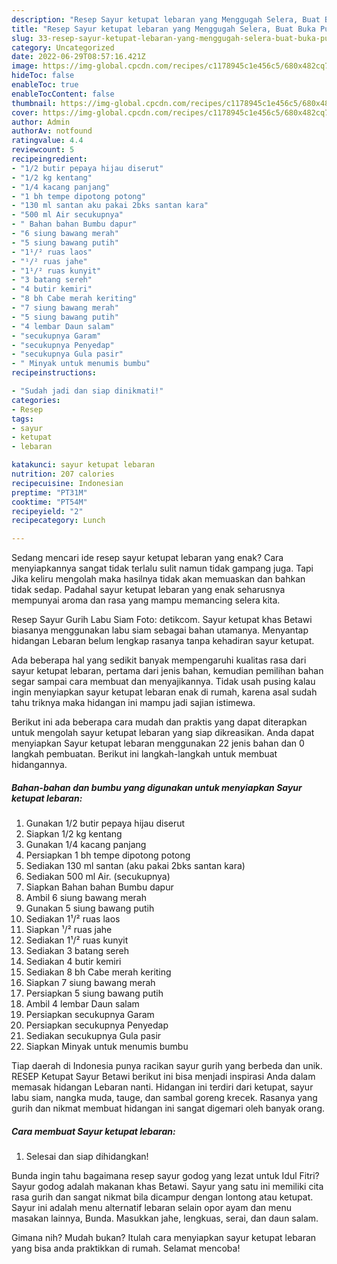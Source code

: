 ```yaml
---
description: "Resep Sayur ketupat lebaran yang Menggugah Selera, Buat Buka Puasa}"
title: "Resep Sayur ketupat lebaran yang Menggugah Selera, Buat Buka Puasa}"
slug: 33-resep-sayur-ketupat-lebaran-yang-menggugah-selera-buat-buka-puasa
category: Uncategorized
date: 2022-06-29T08:57:16.421Z
image: https://img-global.cpcdn.com/recipes/c1178945c1e456c5/680x482cq70/sayur-ketupat-lebaran-foto-resep-utama.jpg
hideToc: false
enableToc: true
enableTocContent: false
thumbnail: https://img-global.cpcdn.com/recipes/c1178945c1e456c5/680x482cq70/sayur-ketupat-lebaran-foto-resep-utama.jpg
cover: https://img-global.cpcdn.com/recipes/c1178945c1e456c5/680x482cq70/sayur-ketupat-lebaran-foto-resep-utama.jpg
author: Admin
authorAv: notfound
ratingvalue: 4.4
reviewcount: 5
recipeingredient:
- "1/2 butir pepaya hijau diserut"
- "1/2 kg kentang"
- "1/4 kacang panjang"
- "1 bh tempe dipotong potong"
- "130 ml santan aku pakai 2bks santan kara"
- "500 ml Air secukupnya"
- " Bahan bahan Bumbu dapur"
- "6 siung bawang merah"
- "5 siung bawang putih"
- "1¹/² ruas laos"
- "¹/² ruas jahe"
- "1¹/² ruas kunyit"
- "3 batang sereh"
- "4 butir kemiri"
- "8 bh Cabe merah keriting"
- "7 siung bawang merah"
- "5 siung bawang putih"
- "4 lembar Daun salam"
- "secukupnya Garam"
- "secukupnya Penyedap"
- "secukupnya Gula pasir"
- " Minyak untuk menumis bumbu"
recipeinstructions:

- "Sudah jadi dan siap dinikmati!"
categories:
- Resep
tags:
- sayur
- ketupat
- lebaran

katakunci: sayur ketupat lebaran 
nutrition: 207 calories
recipecuisine: Indonesian
preptime: "PT31M"
cooktime: "PT54M"
recipeyield: "2"
recipecategory: Lunch

---
```



Sedang mencari ide resep sayur ketupat lebaran yang enak? Cara menyiapkannya sangat tidak terlalu sulit namun tidak gampang juga. Tapi Jika keliru mengolah maka hasilnya tidak akan memuaskan dan bahkan tidak sedap. Padahal sayur ketupat lebaran yang enak seharusnya mempunyai aroma dan rasa yang mampu memancing selera kita.


Resep Sayur Gurih Labu Siam Foto: detikcom. Sayur ketupat khas Betawi biasanya menggunakan labu siam sebagai bahan utamanya. Menyantap hidangan Lebaran belum lengkap rasanya tanpa kehadiran sayur ketupat.

Ada beberapa hal yang sedikit banyak mempengaruhi kualitas rasa dari sayur ketupat lebaran, pertama dari jenis bahan, kemudian pemilihan bahan segar sampai cara membuat dan menyajikannya. Tidak usah pusing kalau ingin menyiapkan sayur ketupat lebaran enak di rumah, karena asal sudah tahu triknya maka hidangan ini mampu jadi sajian istimewa.


Berikut ini ada beberapa cara mudah dan praktis yang dapat diterapkan untuk mengolah sayur ketupat lebaran yang siap dikreasikan. Anda dapat menyiapkan Sayur ketupat lebaran menggunakan 22 jenis bahan dan 0 langkah pembuatan. Berikut ini langkah-langkah untuk membuat hidangannya.

<!--inarticleads1-->

##### Bahan-bahan dan bumbu yang digunakan untuk menyiapkan Sayur ketupat lebaran:

1. Gunakan 1/2 butir pepaya hijau diserut
1. Siapkan 1/2 kg kentang
1. Gunakan 1/4 kacang panjang
1. Persiapkan 1 bh tempe dipotong potong
1. Sediakan 130 ml santan (aku pakai 2bks santan kara)
1. Sediakan 500 ml Air. (secukupnya)
1. Siapkan  Bahan bahan Bumbu dapur
1. Ambil 6 siung bawang merah
1. Gunakan 5 siung bawang putih
1. Sediakan 1¹/² ruas laos
1. Siapkan ¹/² ruas jahe
1. Sediakan 1¹/² ruas kunyit
1. Sediakan 3 batang sereh
1. Sediakan 4 butir kemiri
1. Sediakan 8 bh Cabe merah keriting
1. Siapkan 7 siung bawang merah
1. Persiapkan 5 siung bawang putih
1. Ambil 4 lembar Daun salam
1. Persiapkan secukupnya Garam
1. Persiapkan secukupnya Penyedap
1. Sediakan secukupnya Gula pasir
1. Siapkan  Minyak untuk menumis bumbu


Tiap daerah di Indonesia punya racikan sayur gurih yang berbeda dan unik. RESEP Ketupat Sayur Betawi berikut ini bisa menjadi inspirasi Anda dalam memasak hidangan Lebaran nanti. Hidangan ini terdiri dari ketupat, sayur labu siam, nangka muda, tauge, dan sambal goreng krecek. Rasanya yang gurih dan nikmat membuat hidangan ini sangat digemari oleh banyak orang. 

<!--inarticleads2-->

##### Cara membuat Sayur ketupat lebaran:


1. Selesai dan siap dihidangkan!

Bunda ingin tahu bagaimana resep sayur godog yang lezat untuk Idul Fitri? Sayur godog adalah makanan khas Betawi. Sayur yang satu ini memiliki cita rasa gurih dan sangat nikmat bila dicampur dengan lontong atau ketupat. Sayur ini adalah menu alternatif lebaran selain opor ayam dan menu masakan lainnya, Bunda. Masukkan jahe, lengkuas, serai, dan daun salam. 

Gimana nih? Mudah bukan? Itulah cara menyiapkan sayur ketupat lebaran yang bisa anda praktikkan di rumah. Selamat mencoba!
